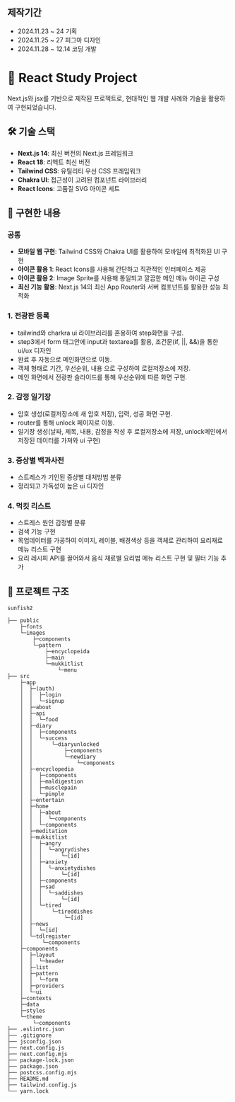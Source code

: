 
## 제작기간

-   2024.11.23 ~ 24 기획
-   2024.11.25 ~ 27 피그마 디자인
-   2024.11.28 ~ 12.14 코딩 개발

# 📘 React Study Project

Next.js와 jsx를 기반으로 제작된 프로젝트로, 현대적인 웹 개발 사례와 기술을 활용하여 구현되었습니다.

## 🛠️ 기술 스택

- **Next.js 14**: 최신 버전의 Next.js 프레임워크
- **React 18**: 리액트 최신 버전
- **Tailwind CSS**: 유틸리티 우선 CSS 프레임워크
- **Chakra UI**: 접근성이 고려된 컴포넌트 라이브러리
- **React Icons**: 고품질 SVG 아이콘 세트

## 🚀 구현한 내용

### 공통

- **모바일 웹 구현**: Tailwind CSS와 Chakra UI를 활용하여 모바일에 최적화된 UI 구현
- **아이콘 활용 1**: React Icons를 사용해 간단하고 직관적인 인터페이스 제공
- **아이콘 활용 2**: Image Sprite를 사용해 통일되고 깔끔한 메인 메뉴 아이콘 구성
- **최신 기능 활용**: Next.js 14의 최신 App Router와 서버 컴포넌트를 활용한 성능 최적화

### 1. 전광판 등록
- tailwind와 charkra ui 라이브러리를 혼용하여 step화면을 구성.
- step3에서 form 태그안에 input과 textarea를 활용, 조건문(if, ||, &&)을 통한 ui/ux 디자인
- 완료 후 자동으로 메인화면으로 이동.
- 객체 형태로 기간, 우선순위, 내용 으로 구성하여 로컬저장소에 저장. 
- 메인 화면에서 전광판 슬라이드를 통해 우선순위에 따른 화면 구현.

### 2. 감정 일기장
- 암호 생성(로컬저장소에 새 암호 저장), 입력, 성공 화면 구현.
- router를 통해 unlock 페이지로 이동.
- 일기장 생성(날짜, 제목, 내용, 감정을 작성 후 로컬저장소에 저장, unlock메인에서 저장된 데이터를 가져와 ui 구현)

### 3. 증상별 백과사전
- 스트레스가 기인된 증상별 대처방법 분류 
- 정리되고 가독성이 높은 ui 디자인

### 4. 먹킷 리스트
- 스트레스 원인 감정별 분류
- 검색 기능 구현
- 목업데이터를 가공하여 이미지, 레이블, 배경색상 등을 객체로 관리하여 요리재료 메뉴 리스트 구현
- 요리 레시피 API를 끌어와서 음식 재료별 요리법 메뉴 리스트 구현 및 필터 기능 추가

## 📂 프로젝트 구조

```
sunfish2

├── public
    ├─fonts
    └─images
        ├─components
        └─pattern
            ├─encyclopeida
            ├─main
            └─mukkitlist
                └─menu
├── src
    ├─app
    │  ├─(auth)
    │  │  ├─login
    │  │  └─signup
    │  ├─about
    │  ├─api
    │  │  └─food
    │  ├─diary
    │  │  ├─components
    │  │  └─success
    │  │      └─diaryunlocked
    │  │          ├─components
    │  │          └─newdiary
    │  │              └─components
    │  ├─encyclopedia
    │  │  ├─components
    │  │  ├─maldigestion
    │  │  ├─musclepain
    │  │  └─pimple
    │  ├─entertain
    │  ├─home
    │  │  ├─about
    │  │  │  └─components
    │  │  └─components
    │  ├─meditation
    │  ├─mukkitlist
    │  │  ├─angry
    │  │  │  └─angrydishes
    │  │  │      └─[id]
    │  │  ├─anxiety
    │  │  │  └─anxietydishes
    │  │  │      └─[id]
    │  │  ├─components
    │  │  ├─sad
    │  │  │  └─saddishes
    │  │  │      └─[id]
    │  │  └─tired
    │  │      └─tireddishes
    │  │          └─[id]
    │  ├─news
    │  │  └─[id]
    │  └─tdlregister
    │      └─components
    ├─components
    │  ├─layout
    │  │  └─header
    │  ├─list
    │  ├─pattern
    │  │  └─form
    │  ├─providers
    │  └─ui
    ├─contexts
    ├─data
    ├─styles
    └─theme
        └─components
├── .eslintrc.json
├── .gitignore
├── jsconfig.json
├── next.config.js
├── next.config.mjs
├── package-lock.json
├── package.json
├── postcss.config.mjs
├── README.md
├── tailwind.config.js
└── yarn.lock
```
